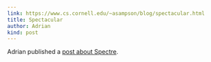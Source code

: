 ```yaml
---
link: https://www.cs.cornell.edu/~asampson/blog/spectacular.html
title: Spectacular
author: Adrian
kind: post
---
```

Adrian published a [post about Spectre](https://www.cs.cornell.edu/~asampson/blog/spectacular.html).
